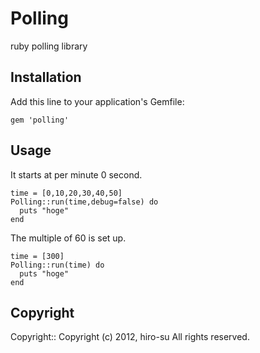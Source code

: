 # Polling

ruby polling library

## Installation

Add this line to your application's Gemfile:

    gem 'polling'

## Usage

It starts at per minute 0 second. 

    time = [0,10,20,30,40,50]
    Polling::run(time,debug=false) do
      puts "hoge"
    end
    

The multiple of 60 is set up. 

    time = [300]
    Polling::run(time) do
      puts "hoge"
    end

## Copyright

Copyright:: Copyright (c) 2012, hiro-su All rights reserved.
